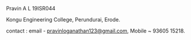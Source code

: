 Pravin A L 
19ISR044

Kongu Engineering College, Perundurai, Erode.

contact :
email -  pravinloganathan123@gmail.com, Mobile ~ 93605 15218.